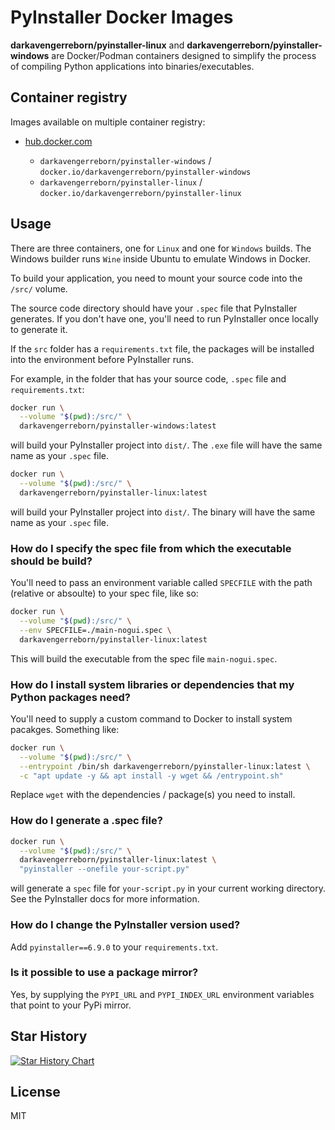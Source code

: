 # PyInstaller Docker Images

**darkavengerreborn/pyinstaller-linux** and **darkavengerreborn/pyinstaller-windows**
are Docker/Podman containers designed to simplify the process of compiling Python applications into binaries/executables.

## Container registry

Images available on multiple container registry:

- [hub.docker.com](https://hub.docker.com/u/dark-darkavengerreborn)

  - `darkavengerreborn/pyinstaller-windows` / `docker.io/darkavengerreborn/pyinstaller-windows`
  - `darkavengerreborn/pyinstaller-linux` / `docker.io/darkavengerreborn/pyinstaller-linux`


## Usage

There are three containers, one for `Linux` and one for `Windows` builds.
The Windows builder runs `Wine` inside Ubuntu to emulate Windows in Docker.

To build your application, you need to mount your source code into the `/src/` volume.

The source code directory should have your `.spec` file that PyInstaller generates. If you don't have one, you'll need to run PyInstaller once locally to generate it.

If the `src` folder has a `requirements.txt` file, the packages will be installed into the environment before PyInstaller runs.

For example, in the folder that has your source code, `.spec` file and `requirements.txt`:

```sh
docker run \
  --volume "$(pwd):/src/" \
  darkavengerreborn/pyinstaller-windows:latest
```

will build your PyInstaller project into `dist/`. The `.exe` file will have the same name as your `.spec` file.

```sh
docker run \
  --volume "$(pwd):/src/" \
  darkavengerreborn/pyinstaller-linux:latest
```

will build your PyInstaller project into `dist/`. The binary will have the same name as your `.spec` file.

### How do I specify the spec file from which the executable should be build?

You'll need to pass an environment variable called `SPECFILE` with the path (relative or absoulte) to your spec file, like so:

```sh
docker run \
  --volume "$(pwd):/src/" \
  --env SPECFILE=./main-nogui.spec \
  darkavengerreborn/pyinstaller-linux:latest
```

This will build the executable from the spec file `main-nogui.spec`.

### How do I install system libraries or dependencies that my Python packages need?

You'll need to supply a custom command to Docker to install system pacakges. Something like:

```sh
docker run \
  --volume "$(pwd):/src/" \
  --entrypoint /bin/sh darkavengerreborn/pyinstaller-linux:latest \
  -c "apt update -y && apt install -y wget && /entrypoint.sh"
```

Replace `wget` with the dependencies / package(s) you need to install.

### How do I generate a .spec file?

```sh
docker run \
  --volume "$(pwd):/src/" \
  darkavengerreborn/pyinstaller-linux:latest \
  "pyinstaller --onefile your-script.py"
```

will generate a `spec` file for `your-script.py` in your current working directory. See the PyInstaller docs for more information.

### How do I change the PyInstaller version used?

Add `pyinstaller==6.9.0` to your `requirements.txt`.

### Is it possible to use a package mirror?

Yes, by supplying the `PYPI_URL` and `PYPI_INDEX_URL` environment variables that point to your PyPi mirror.

## Star History

<a href="https://star-history.com/#darkavengerreborn/docker-pyinstaller&Date">
 <picture>
   <source media="(prefers-color-scheme: dark)" srcset="https://api.star-history.com/svg?repos=darkavengerreborn/docker-pyinstaller&type=Date&theme=dark" />
   <source media="(prefers-color-scheme: light)" srcset="https://api.star-history.com/svg?repos=darkavengerreborn/docker-pyinstaller&type=Date" />
   <img alt="Star History Chart" src="https://api.star-history.com/svg?repos=Dark-Avenger-Reborn/docker-pyinstaller&type=Date" />
 </picture>
</a>

## License

MIT
